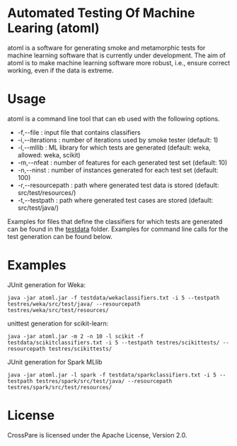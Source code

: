 # Automated Testing Of Machine Learing (atoml)

atoml is a software for generating smoke and metamorphic tests for machine learning software that is currently under development. The aim of atoml is to make machine learning software more robust, i.e., ensure correct working, even if the data is extreme. 

# Usage

atoml is a command line tool that can eb used with the following options. 

- -f,--file <arg>: input file that contains classifiers
- -i,--iterations <arg>: number of iterations used by smoke tester (default: 1)
-  -l,--mllib <arg>: ML library for which tests are generated (default: weka, allowed: weka, scikit)
- -m,--nfeat <arg>: number of features for each generated test set (default: 10)
-  -n,--ninst <arg>: number of instances generated for each test set (default: 100)
-  -r,--resourcepath <arg>: path where generated test data is stored (default: src/test/resources/)
-  -t,--testpath <arg>: path where generated test cases are stored (default: src/test/java/)

Examples for files that define the classifiers for which tests are generated can be found in the [testdata](testdata) folder. Examples for command line calls for the test generation can be found below.

# Examples

JUnit generation for Weka:

```
java -jar atoml.jar -f testdata/wekaclassifiers.txt -i 5 --testpath testres/weka/src/test/java/ --resourcepath testres/weka/src/test/resources/
```

unittest generation for scikit-learn:

```
java -jar atoml.jar -m 2 -n 10 -l scikit -f testdata/scikitclassifiers.txt -i 5 --testpath testres/scikittests/ --resourcepath testres/scikittests/
```

JUnit generation for Spark MLlib

```
java -jar atoml.jar -l spark -f testdata/sparkclassifiers.txt -i 5 --testpath testres/spark/src/test/java/ --resourcepath testres/spark/src/test/resources/
```

# License

CrossPare is licensed under the Apache License, Version 2.0.